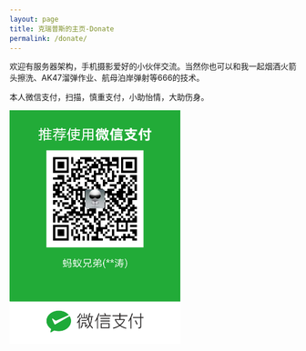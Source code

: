 ```yaml
---
layout: page
title: 克瑞普斯的主页-Donate
permalink: /donate/
---
```


欢迎有服务器架构，手机摄影爱好的小伙伴交流。当然你也可以和我一起烟酒火箭头擦洗、AK47溜弹作业、航母泊岸弹射等666的技术。

本人微信支付，扫描，慎重支付，小助怡情，大助伤身。

![我的微信支付](/sources/images/weixinzanzhu.png)